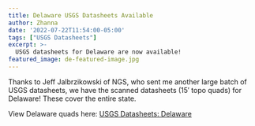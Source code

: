 ```yaml
---
title: Delaware USGS Datasheets Available
author: Zhanna
date: '2022-07-22T11:54:00-05:00'
tags: ["USGS Datasheets"]
excerpt: >-
  USGS datasheets for Delaware are now available!
featured_image: de-featured-image.jpg
---
```


Thanks to Jeff Jalbrzikowski of NGS, who sent me another large batch of USGS datasheets, we have the scanned datasheets (15′ topo quads) for Delaware! These cover the entire state. 

View Delaware quads here: [USGS Datasheets: Delaware](/usgs-datasheets/delaware/)